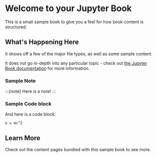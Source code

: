 # Welcome to your Jupyter Book

This is a small sample book to give you a feel for how book content is structured.

## What's Happening Here

It shows off a few of the major file types, as well as some sample content.

It does not go in-depth into any particular topic - check out [the Jupyter Book documentation](https://jupyterbook.org) for more information.

### Sample Note

:::{note}
Here is a note!
:::

### Sample Code block

And here is a code block:

```
e = mc^2
```

## Learn More

Check out the content pages bundled with this sample book to see more.

```{tableofcontents}
```
